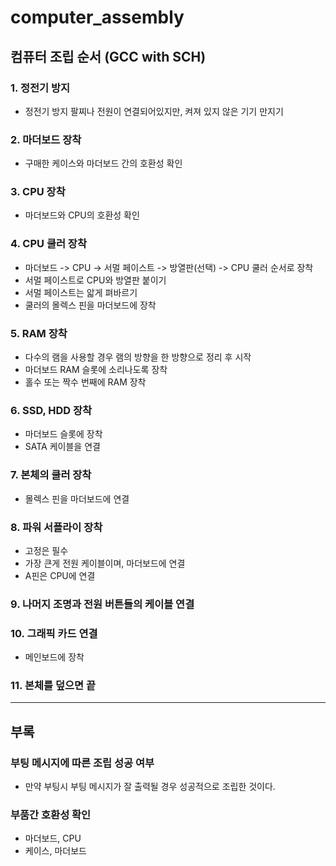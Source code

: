# computer_assembly

## 컴퓨터 조립 순서 (GCC with SCH)

### 1. 정전기 방지

- 정전기 방지 팔찌나 전원이 연결되어있지만, 켜져 있지 않은 기기 만지기

### 2. 마더보드 장착

- 구매한 케이스와 마더보드 간의 호환성 확인

### 3. CPU 장착

- 마더보드와 CPU의 호환성 확인

### 4. CPU 쿨러 장착

- 마더보드 -> CPU -> 서멀 페이스트 -> 방열판(선택) -> CPU 쿨러 순서로 장착
- 서멀 페이스트로 CPU와 방열판 붙이기
- 서멀 페이스트는 앏게 펴바르기
- 쿨러의 몰렉스 핀을 마더보드에 장착

### 5. RAM 장착

- 다수의 램을 사용할 경우 램의 방향을 한 방향으로 정리 후 시작
- 마더보드 RAM 슬롯에 소리나도록 장착
- 홀수 또는 짝수 번째에 RAM 장착

### 6. SSD, HDD 장착

- 마더보드 슬롯에 장착
- SATA 케이블을 연결

### 7. 본체의 쿨러 장착

- 몰렉스 핀을 마더보드에 연결

### 8. 파워 서플라이 장착

- 고정은 필수
- 가장 큰게 전원 케이블이며, 마더보드에 연결
- A핀은 CPU에 연결

### 9. 나머지 조명과 전원 버튼들의 케이블 연결

### 10. 그래픽 카드 연결

- 메인보드에 장착

### 11. 본체를 덮으면 끝

---

## 부록

### 부팅 메시지에 따른 조립 성공 여부

- 만약 부팅시 부팅 메시지가 잘 출력될 경우 성공적으로 조립한 것이다.

### 부품간 호환성 확인

- 마더보드, CPU
- 케이스, 마더보드
